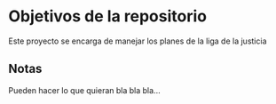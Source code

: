 # Objetivos de la repositorio

Este proyecto se encarga de manejar los planes de la liga de la justicia


## Notas
Pueden hacer lo que quieran bla bla bla...

